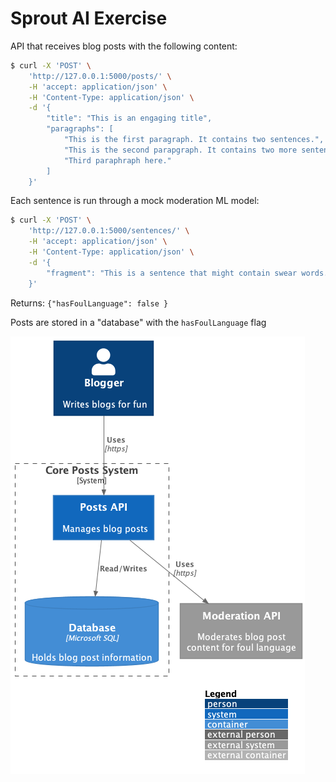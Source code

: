 
# Sprout AI Exercise

API that receives blog posts with the following content:

``` bash
$ curl -X 'POST' \
    'http://127.0.0.1:5000/posts/' \
    -H 'accept: application/json' \
    -H 'Content-Type: application/json' \
    -d '{
        "title": "This is an engaging title",
        "paragraphs": [
            "This is the first paragraph. It contains two sentences.",
            "This is the second parapgraph. It contains two more sentences",
            "Third paraphraph here."
        ]
    }'
```

Each sentence is run through a mock moderation ML model:

``` bash
$ curl -X 'POST' \
    'http://127.0.0.1:5000/sentences/' \
    -H 'accept: application/json' \
    -H 'Content-Type: application/json' \
    -d '{
        "fragment": "This is a sentence that might contain swear words.",
    }'
```
Returns: `{"hasFoulLanguage": false }`

Posts are stored in a "database" with the `hasFoulLanguage` flag

![C4 Diagram](docs/diagram/diagram.png)